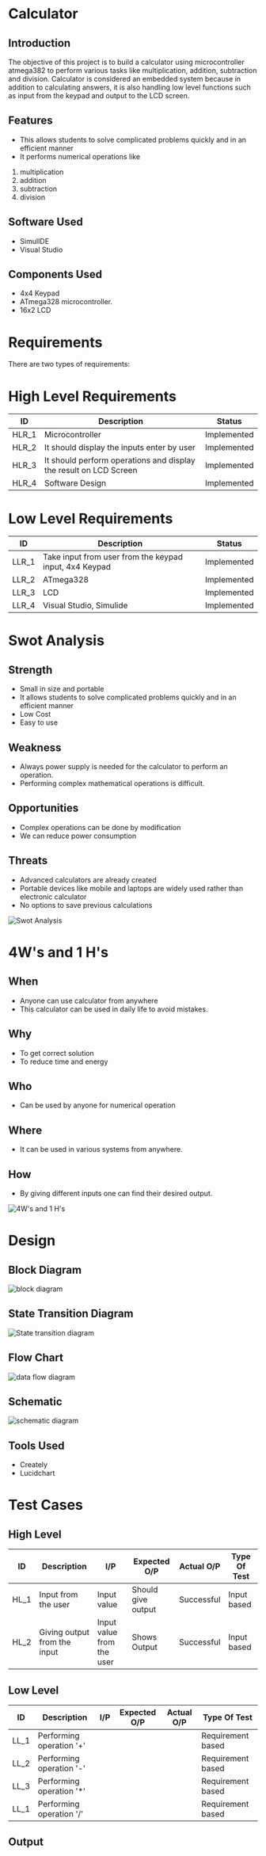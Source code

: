 
# Calculator


## Introduction


The objective of this project is to build a calculator using microcontroller atmega382 to perform various tasks like multiplication, addition, subtraction and division. Calculator is considered an embedded system because in addition to calculating answers, it is also handling low level functions such as input from the keypad and output to the LCD screen.

## Features

- This allows students to solve complicated problems quickly and in an efficient manner
- It performs numerical operations like 
1. multiplication
2. addition
3. subtraction
4. division


## Software Used

- SimulIDE
- Visual Studio


## Components Used

- 4x4 Keypad
- ATmega328 microcontroller.
- 16x2 LCD

# Requirements

There are two types of requirements:

# High Level Requirements


| ID | Description | Status |
| -------- | -------- | ---------- |
| HLR_1 | Microcontroller | Implemented |
| HLR_2 | It should display the inputs enter by user | Implemented |
| HLR_3 | It should perform operations and display the result on LCD Screen | Implemented |
| HLR_4 | Software Design | Implemented |




# Low Level Requirements

| ID | Description | Status |
| -------- | -------- | ---------- |
| LLR_1 | Take input from user from the keypad input, 4x4 Keypad | Implemented |
| LLR_2 | ATmega328 | Implemented |
| LLR_3 | LCD | Implemented |
| LLR_4 | Visual Studio, Simulide | Implemented |





# Swot Analysis
 
## Strength
 
-   Small in size and portable
-   It allows students to solve complicated problems quickly and in an efficient manner
-   Low Cost
-   Easy to use


## Weakness

- Always power supply is needed for the calculator to perform an operation.
- Performing complex mathematical operations is difficult.

## Opportunities

- Complex operations can be done by modification
- We can reduce power consumption


## Threats

- Advanced calculators are already created
- Portable devices like mobile and laptops are widely used rather than electronic calculator
- No options to save previous calculations



![Swot Analysis](https://user-images.githubusercontent.com/88372627/164445831-ff1c23e7-cfa7-4b84-8806-74bead21f975.png)


# 4W's and 1 H's

## When 
- Anyone can use calculator from anywhere
- This calculator can be used in daily life to avoid mistakes.


## Why
- To get correct solution
- To reduce time and energy
 

## Who
- Can be used by anyone for numerical operation

## Where
- It can be used in various systems from anywhere.


## How
-  By giving different inputs one can find their desired output.


![4W's and 1 H's](https://user-images.githubusercontent.com/88372627/164444658-28639801-89fe-450d-9f35-edeb196adfd3.png)




# Design 
## Block Diagram


![block diagram](https://user-images.githubusercontent.com/88372627/164506946-debdb801-3538-407c-8af7-d0608ee34b11.png)


## State Transition Diagram



![State transition diagram](https://user-images.githubusercontent.com/88372627/164506974-e46d43d3-ac5f-4dd5-ab0c-2901300d7e90.png)


##  Flow Chart


![data flow diagram](https://user-images.githubusercontent.com/88372627/164506988-8ce63f66-af7a-47ec-bd7d-4bf5aafbfc9c.png)



## Schematic 
![schematic diagram](https://user-images.githubusercontent.com/88372627/164508104-15e95dfb-873c-4b1d-ad43-2ed0594632af.jpg)



## Tools Used

- Creately
- Lucidchart










# Test Cases

## High Level

| ID | Description | I/P | Expected O/P | Actual O/P | Type Of Test |
| --- | ---------- | --- | ------------- | ---------- | ----------- |
| HL_1 | Input from the user | Input value | Should give output | Successful | Input based |
| HL_2 | Giving output from the input |  Input value from the user | Shows Output | Successful | Input based |






## Low Level 

| ID | Description | I/P | Expected O/P | Actual O/P | Type Of Test |
| --- | ---------- | --- | ------------- | ---------- | ----------- |
| LL_1 | Performing operation '+' |      |     |      |  Requirement based |
| LL_2 | Performing operation '-' |      |     |      |  Requirement based |
| LL_3 | Performing operation '*'|       |     |      |  Requirement based |
| LL_1 | Performing operation '/' |     |     |      |  Requirement based |


## Output

